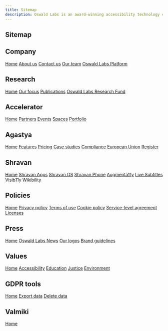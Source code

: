 ```yaml
---
title: Sitemap
description: Oswald Labs is an award-winning accessibility technology company that builds technology for the next billion users.
---
```


<section class="no-header">
	<div class="container">
        <h1 class="text-center">Sitemap</h1>
		<div class="row">
			<div class="col-md-3 mt-5">
                <h2 class="subheading">Company</h2>
                <nav class="nav flex-column">
                    <a href="/">Home</a>
                    <a href="/about/">About us</a>
                    <a href="/contact/">Contact us</a>
                    <a href="/team/">Our team</a>
                    <a href="/platform/">Oswald Labs Platform</a>
                </nav>
            </div>
			<div class="col-md-3 mt-5">
                <h2 class="subheading">Research</h2>
                <nav class="nav flex-column">
                    <a href="/research/">Home</a>
                    <a href="/research/focus/">Our focus</a>
                    <a href="/research/publications/">Publications</a>
                    <a href="/research/fund/">Oswald Labs Research Fund</a>
                </nav>
            </div>
			<div class="col-md-3 mt-5">
                <h2 class="subheading">Accelerator</h2>
                <nav class="nav flex-column">
                    <a href="/accelerator/">Home</a>
                    <a href="/accelerator/partners/">Partners</a>
                    <a href="/accelerator/events/">Events</a>
                    <a href="/accelerator/spaces/">Spaces</a>
                    <a href="/accelerator/startups/">Portfolio</a>
                </nav>
            </div>
			<div class="col-md-3 mt-5">
                <h2 class="subheading">Agastya</h2>
                <nav class="nav flex-column">
                    <a href="/platform/agastya/">Home</a>
                    <a href="/platform/agastya/features/">Features</a>
                    <a href="/platform/agastya/pricing/">Pricing</a>
                    <a href="/platform/agastya/case-studies/">Case studies</a>
                    <a href="/platform/agastya/compliance/">Compliance</a>
                    <a href="/platform/agastya/eu/">European Union</a>
                    <a href="/platform/agastya/register/">Register</a>
                </nav>
            </div>
			<div class="col-md-3 mt-5">
                <h2 class="subheading">Shravan</h2>
                <nav class="nav flex-column">
                    <a href="/platform/shravan/">Home</a>
                    <a href="/platform/shravan/apps/">Shravan Apps</a>
                    <a href="/platform/shravan/os/">Shravan OS</a>
                    <a href="/platform/shravan/phone/">Shravan Phone</a>
                    <a href="/platform/shravan/apps/augmenta11y/">Augmenta11y</a>
                    <a href="/platform/shravan/apps/live-subtitles/">Live Subtitles</a>
                    <a href="/platform/shravan/apps/visib11y/">Visib11y</a>
                    <a href="/platform/shravan/apps/wikibility/">Wikibility</a>
                </nav>
            </div>
			<div class="col-md-3 mt-5">
                <h2 class="subheading">Policies</h2>
                <nav class="nav flex-column">
                    <a href="/policies/">Home</a>
                    <a href="/policies/privacy/">Privacy policy</a>
                    <a href="/policies/terms/">Terms of use</a>
                    <a href="/policies/cookies/">Cookie policy</a>
                    <a href="/policies/sla/">Service-level agreement</a>
                    <a href="/policies/licenses/">Licenses</a>
                </nav>
            </div>
			<div class="col-md-3 mt-5">
                <h2 class="subheading">Press</h2>
                <nav class="nav flex-column">
                    <a href="/press/">Home</a>
                    <a href="/news/">Oswald Labs News</a>
                    <a href="/press/logos/">Our logos</a>
                    <a href="/press/brand-guidelines/">Brand guidelines</a>
                </nav>
            </div>
			<div class="col-md-3 mt-5">
                <h2 class="subheading">Values</h2>
                <nav class="nav flex-column">
                    <a href="/values/">Home</a>
                    <a href="/values/accessibility/">Accessibility</a>
                    <a href="/values/education/">Education</a>
                    <a href="/values/justice/">Justice</a>
                    <a href="/values/environment/">Environment</a>
                </nav>
            </div>
			<div class="col-md-3 mt-5">
                <h2 class="subheading">GDPR tools</h2>
                <nav class="nav flex-column">
                    <a href="/gdpr/">Home</a>
                    <a href="/gdpr/export/">Export data</a>
                    <a href="/gdpr/delete/">Delete data</a>
                </nav>
            </div>
			<div class="col-md-3 mt-5">
                <h2 class="subheading">Valmiki</h2>
                <nav class="nav flex-column">
                    <a href="/platform/valmiki/">Home</a>
                </nav>
            </div>
		</div>
	</div>
</section>
